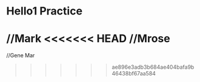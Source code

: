 Hello1
Practice
========

//Mark
<<<<<<< HEAD
//Mrose
=======
//Gene Mar
>>>>>>> ae896e3adb3b684ae404bafa9b46438bf67aa584
